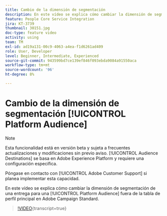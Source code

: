 ```yaml
---
title: Cambio de la dimensión de segmentación
description: En este vídeo se explica cómo cambiar la dimensión de segmentación de una entrega para una audiencia de Platform fuera de la tabla de perfil principal en Adobe Campaign Standard.
feature: People Core Service Integration
jira: KT-3739
thumbnail: 30151.jpg
doc-type: feature video
activity: using
team: TM
exl-id: ad19a131-00c9-4063-a4ea-f1d6261ad409
role: User, Developer
level: Beginner, Intermediate, Experienced
source-git-commit: 943599bd7ce139ef846f093ebda9084a91550aca
workflow-type: tm+mt
source-wordcount: '96'
ht-degree: 8%

---
```


# Cambio de la dimensión de segmentación [!UICONTROL Platform Audience]

>[!NOTE]
>
>Esta funcionalidad está en versión beta y sujeta a frecuentes actualizaciones y modificaciones sin previo aviso. [!UICONTROL Audience Destinations] se basa en Adobe Experience Platform y requiere una configuración específica.
>
>Póngase en contacto con [!UICONTROL Adobe Customer Support] si planea implementar esta capacidad.

En este vídeo se explica cómo cambiar la dimensión de segmentación de una entrega para una [!UICONTROL Platform Audience] fuera de la tabla de perfil principal en Adobe Campaign Standard.

>[!VIDEO](https://video.tv.adobe.com/v/30151?learn=on){transcript=true}
